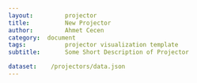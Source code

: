 ```yaml
---
layout:     	projector
title:     		New Projector
author:     	Ahmet Cecen
category:  document
tags:           projector visualization template
subtitle:    	Some Short Description of Projector

dataset:    /projectors/data.json
---
```

